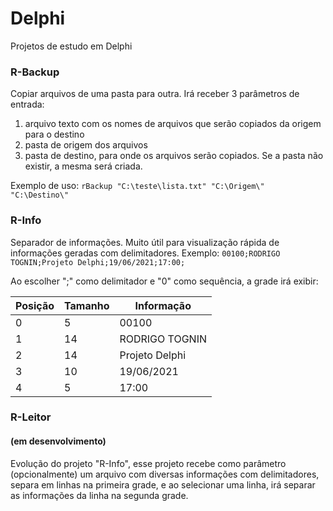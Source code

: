 # Delphi
Projetos de estudo em Delphi


### __R-Backup__
Copiar arquivos de uma pasta para outra. Irá receber 3 parâmetros de entrada:
1. arquivo texto com os nomes de arquivos que serão copiados da origem para o destino
2. pasta de origem dos arquivos
3. pasta de destino, para onde os arquivos serão copiados. Se a pasta não existir, a mesma será criada.

Exemplo de uso: `rBackup "C:\teste\lista.txt" "C:\Origem\" "C:\Destino\"`


### __R-Info__
Separador de informações. Muito útil para visualização rápida de informações geradas com delimitadores.
Exemplo: `00100;RODRIGO TOGNIN;Projeto Delphi;19/06/2021;17:00;`

Ao escolher ";" como delimitador e "0" como sequência, a grade irá exibir:

Posição | Tamanho | Informação
--------|---------|-----------
0       | 5       | 00100
1       | 14      | RODRIGO TOGNIN
2       | 14      | Projeto Delphi
3       | 10      | 19/06/2021
4       | 5       | 17:00


### __R-Leitor__
#### (em desenvolvimento)

Evolução do projeto "R-Info", esse projeto recebe como parâmetro (opcionalmente) um arquivo com diversas informações com delimitadores, separa em linhas na primeira grade, e ao selecionar uma linha, irá separar as informações da linha na segunda grade.